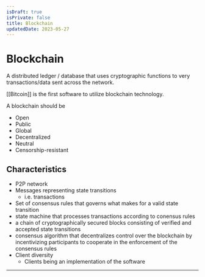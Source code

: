 ```yaml
---
isDraft: true
isPrivate: false
title: Blockchain
updatedDate: 2023-05-27
---
```


# Blockchain
A distributed ledger / database that uses cryptographic functions to very transactions/data sent across the network.


[[Bitcoin]] is the first software to utilize blockchain technology. 


A blockchain should be
- Open
- Public
- Global
- Decentralized
- Neutral
- Censorship-resistant


## Characteristics
- P2P network
- Messages representing state transitions
	- i.e. transactions
- Set of consensus rules that governs what makes for a valid state transition
- state machine that processes transactions according to conensus rules
- a chain of cryptographically secured blocks consisting of verified and accepted state transitions
- consensus algorithm that decentralizes control over the blockchain by incentivizing participants to cooperate in the enforcement of the consensus rules
- Client diversity
	- Clients being an implementation of the software


---

